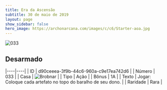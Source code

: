 ```yaml
---
title: Era da Ascensão
subtitle: 30 de maio de 2019
layout: page
show_sidebar: false
hero_image: https://archonarcana.com/images/c/c6/Starter-aoa.jpg
---
```


![033](https://cdn.keyforgegame.com/media/card_front/pt/435_033_3RQC353326W7_pt.png)

## Desarmado

|----|----|
| ID | d90ceeea-3f9b-44c6-960a-c9e17ea742d6 |
| Número | 033 |
| Casa | ![Brobnar](https://archonarcana.com/images/thumb/e/e0/Brobnar.png/22px-Brobnar.png "Brobnar") |
| Tipo | Ação |
| Bônus | 1A |
| Texto | Jogar: Coloque cada artefato no topo do baralho de seu dono. |
| Raridade | Rara |
